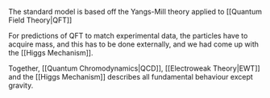 The standard model is based off the Yangs-Mill theory applied to [[Quantum Field Theory|QFT]]

For predictions of QFT to match experimental data, the particles have to acquire mass, and this has to be done externally, and we had come up with the [[Higgs Mechanism]].

Together, [[Quantum Chromodynamics|QCD]], [[Electroweak Theory|EWT]] and the [[Higgs Mechanism]] describes all fundamental behaviour except gravity.
